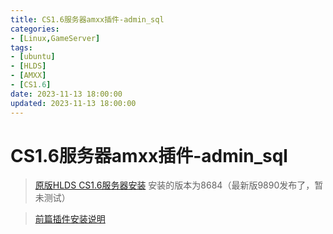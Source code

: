 ```yaml
---
title: CS1.6服务器amxx插件-admin_sql
categories:
- [Linux,GameServer]
tags:
- [ubuntu]
- [HLDS]
- [AMXX]
- [CS1.6]
date: 2023-11-13 18:00:00
updated: 2023-11-13 18:00:00
---
```




# CS1.6服务器amxx插件-admin_sql

> [原版HLDS CS1.6服务器安装](https://szpzhy.com/2023/11/13/ubuntu20.04_steam/) 安装的版本为8684（最新版9890发布了，暂未测试）

> [前篇插件安装说明](https://szpzhy.com/2023/11/13/steam_hlds_addons/)

